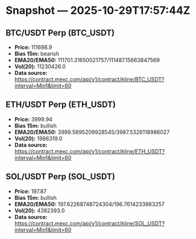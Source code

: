 # Snapshot — 2025-10-29T17:57:44Z

## BTC/USDT Perp (BTC_USDT)
- **Price:** 111698.9
- **Bias 15m:** bearish
- **EMA20/EMA50:** 111701.31650021757/111487.15663847569
- **Vol(20):** 11230426.0
- **Data source:** https://contract.mexc.com/api/v1/contract/kline/BTC_USDT?interval=Min1&limit=60

## ETH/USDT Perp (ETH_USDT)
- **Price:** 3999.94
- **Bias 15m:** bullish
- **EMA20/EMA50:** 3999.5695209928545/3987.5326118986027
- **Vol(20):** 1986319.0
- **Data source:** https://contract.mexc.com/api/v1/contract/kline/ETH_USDT?interval=Min1&limit=60

## SOL/USDT Perp (SOL_USDT)
- **Price:** 197.87
- **Bias 15m:** bullish
- **EMA20/EMA50:** 197.62268748724304/196.7614233963257
- **Vol(20):** 4382393.0
- **Data source:** https://contract.mexc.com/api/v1/contract/kline/SOL_USDT?interval=Min1&limit=60
